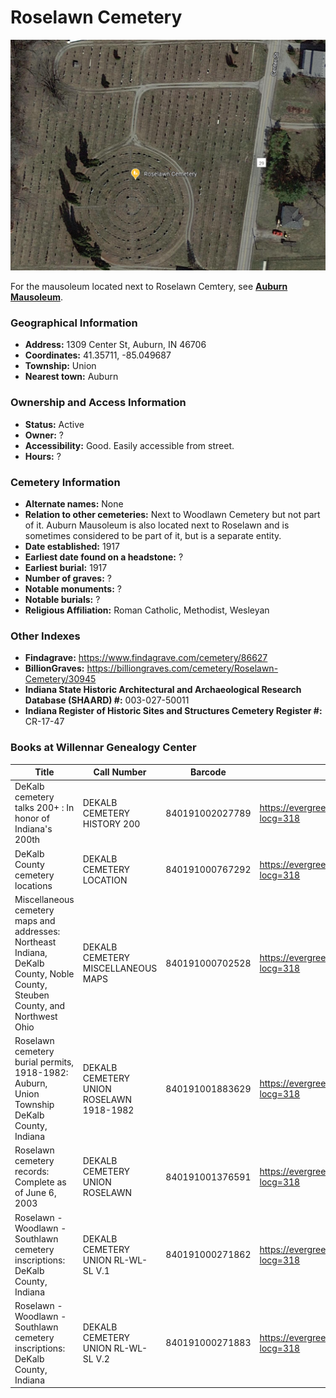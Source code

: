 # Roselawn Cemetery

![Roselawn Cemetery on Google Earth](https://github.com/FyoAtEPL/DeKalbCemeteries/blob/main/images/mapImages/RoselawnEarth.png "Roselawn Cemetery on Google Earth")

For the mausoleum located next to Roselawn Cemtery, see **[Auburn Mausoleum](http://https://github.com/FyoAtEPL/DeKalbCemeteries/blob/main/cemeteryFiles/AuburnMausoleum.md "Auburn Mausoleum")**.

### Geographical Information
- **Address:** 1309 Center St, Auburn, IN 46706
- **Coordinates:** 41.35711, -85.049687
- **Township:** Union
- **Nearest town:** Auburn

### Ownership and Access Information
- **Status:** Active
- **Owner:** ?
- **Accessibility:** Good. Easily accessible from street.
- **Hours:** ?

### Cemetery Information
- **Alternate names:** None
- **Relation to other cemeteries:** Next to Woodlawn Cemetery but not part of it. Auburn Mausoleum is also located next to Roselawn and is sometimes considered to be part of it, but is a separate entity.
- **Date established:** 1917
- **Earliest date found on a headstone:** ?
- **Earliest burial:** 1917
- **Number of graves:** ?
- **Notable monuments:** ?
- **Notable burials:** ?
- **Religious Affiliation:** Roman Catholic, Methodist, Wesleyan

### Other Indexes
- **Findagrave:** https://www.findagrave.com/cemetery/86627
- **BillionGraves:**  https://billiongraves.com/cemetery/Roselawn-Cemetery/30945
- **Indiana State Historic Architectural and Archaeological Research Database (SHAARD) #:** 003-027-50011
- **Indiana Register of Historic Sites and Structures Cemetery Register #:** CR-17-47

### Books at Willennar Genealogy Center
| Title | Call Number | Barcode | Evergreen Record |
| ------------ | ------------ | ------------ | ------------ |
| DeKalb cemetery talks 200+ : In honor of Indiana's 200th | DEKALB CEMETERY HISTORY 200 | 840191002027789 | https://evergreen.lib.in.us/eg/opac/record/20859537?locg=318 |
| DeKalb County cemetery locations | DEKALB CEMETERY LOCATION | 840191000767292 | https://evergreen.lib.in.us/eg/opac/record/20670319?locg=318 |
| Miscellaneous cemetery maps and addresses: Northeast Indiana, DeKalb County, Noble County, Steuben County, and Northwest Ohio | DEKALB CEMETERY MISCELLANEOUS MAPS | 840191000702528 | https://evergreen.lib.in.us/eg/opac/record/20673421?locg=318 |
| Roselawn cemetery burial permits, 1918-1982: Auburn, Union Township DeKalb County, Indiana | DEKALB CEMETERY UNION ROSELAWN 1918-1982 | 840191001883629 | https://evergreen.lib.in.us/eg/opac/record/20685297?locg=318 |
| Roselawn cemetery records: Complete as of June 6, 2003 | DEKALB CEMETERY UNION ROSELAWN | 840191001376591 | https://evergreen.lib.in.us/eg/opac/record/20708830?locg=318 |
| Roselawn - Woodlawn - Southlawn cemetery inscriptions: DeKalb County, Indiana | DEKALB CEMETERY UNION RL-WL-SL V.1 | 840191000271862 | https://evergreen.lib.in.us/eg/opac/record/20670313?locg=318 |
| Roselawn - Woodlawn - Southlawn cemetery inscriptions: DeKalb County, Indiana | DEKALB CEMETERY UNION RL-WL-SL V.2 | 840191000271883 | https://evergreen.lib.in.us/eg/opac/record/20670313?locg=318 |
